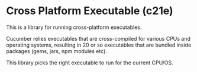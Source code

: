 # Cross Platform Executable (c21e)

This is a library for running cross-platform executables.

Cucumber relies executables that are cross-compiled for various CPUs and
operating systems, resulting in 20 or so executables that are bundled inside
packages (gems, jars, npm modules etc).

This library picks the right executable to run for the current CPU/OS.